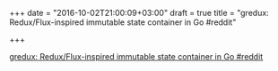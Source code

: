+++
date = "2016-10-02T21:00:09+03:00"
draft = true
title = "gredux: Redux/Flux-inspired immutable state container in Go  #reddit"

+++

<p><a href="https://t.co/8BpruuTv3Z">gredux: Redux/Flux-inspired immutable state container in Go  #reddit</a></p>

